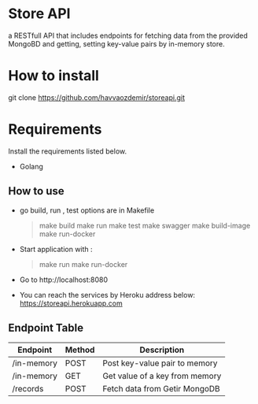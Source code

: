 # Store API

a RESTfull API that includes endpoints for fetching data from the provided MongoBD and getting, setting key-value pairs by in-memory store.

# How to install

git clone https://github.com/havvaozdemir/storeapi.git

# Requirements

Install the requirements listed below.

* Golang 

## How to use
* go build, run , test options are in Makefile

    >make build
    >make run
    >make test
    >make swagger
    >make build-image
    >make run-docker

* Start application with : 
    >make run
    >make run-docker

* Go to http://localhost:8080

* You can reach the services by Heroku address below:
    https://storeapi.herokuapp.com

## Endpoint Table

| Endpoint        | Method | Description                       |
| ----------------|--------|-----------------------------------|
| /in-memory      | POST   | Post key-value pair to memory     |
| /in-memory      | GET    | Get value of a key from memory    |
| /records        | POST   | Fetch data from Getir MongoDB     |